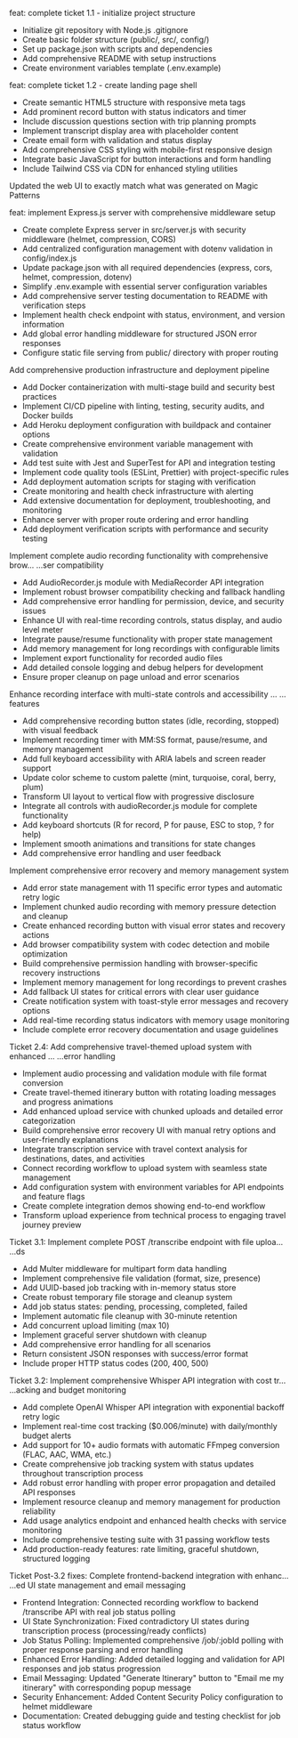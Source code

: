 feat: complete ticket 1.1 - initialize project structure
- Initialize git repository with Node.js .gitignore
- Create basic folder structure (public/, src/, config/)
- Set up package.json with scripts and dependencies
- Add comprehensive README with setup instructions
- Create environment variables template (.env.example)


feat: complete ticket 1.2 - create landing page shell
- Create semantic HTML5 structure with responsive meta tags
- Add prominent record button with status indicators and timer
- Include discussion questions section with trip planning prompts
- Implement transcript display area with placeholder content
- Create email form with validation and status display
- Add comprehensive CSS styling with mobile-first responsive design
- Integrate basic JavaScript for button interactions and form handling
- Include Tailwind CSS via CDN for enhanced styling utilities


Updated the web UI to exactly match what was generated on Magic Patterns


feat: implement Express.js server with comprehensive middleware setup
- Create complete Express server in src/server.js with security middleware (helmet, compression, CORS)
- Add centralized configuration management with dotenv validation in config/index.js
- Update package.json with all required dependencies (express, cors, helmet, compression, dotenv)
- Simplify .env.example with essential server configuration variables
- Add comprehensive server testing documentation to README with verification steps
- Implement health check endpoint with status, environment, and version information
- Add global error handling middleware for structured JSON error responses
- Configure static file serving from public/ directory with proper routing


Add comprehensive production infrastructure and deployment pipeline
- Add Docker containerization with multi-stage build and security best practices
- Implement CI/CD pipeline with linting, testing, security audits, and Docker builds
- Add Heroku deployment configuration with buildpack and container options
- Create comprehensive environment variable management with validation
- Add test suite with Jest and SuperTest for API and integration testing
- Implement code quality tools (ESLint, Prettier) with project-specific rules
- Add deployment automation scripts for staging with verification
- Create monitoring and health check infrastructure with alerting
- Add extensive documentation for deployment, troubleshooting, and monitoring
- Enhance server with proper route ordering and error handling
- Add deployment verification scripts with performance and security testing


Implement complete audio recording functionality with comprehensive brow…
…ser compatibility

- Add AudioRecorder.js module with MediaRecorder API integration
- Implement robust browser compatibility checking and fallback handling
- Add comprehensive error handling for permission, device, and security issues
- Enhance UI with real-time recording controls, status display, and audio level meter
- Integrate pause/resume functionality with proper state management
- Add memory management for long recordings with configurable limits
- Implement export functionality for recorded audio files
- Add detailed console logging and debug helpers for development
- Ensure proper cleanup on page unload and error scenarios


Enhance recording interface with multi-state controls and accessibility …
…features

- Add comprehensive recording button states (idle, recording, stopped) with visual feedback
- Implement recording timer with MM:SS format, pause/resume, and memory management
- Add full keyboard accessibility with ARIA labels and screen reader support
- Update color scheme to custom palette (mint, turquoise, coral, berry, plum)
- Transform UI layout to vertical flow with progressive disclosure
- Integrate all controls with audioRecorder.js module for complete functionality
- Add keyboard shortcuts (R for record, P for pause, ESC to stop, ? for help)
- Implement smooth animations and transitions for state changes
- Add comprehensive error handling and user feedback


Implement comprehensive error recovery and memory management system
- Add error state management with 11 specific error types and automatic retry logic
- Implement chunked audio recording with memory pressure detection and cleanup
- Create enhanced recording button with visual error states and recovery actions
- Add browser compatibility system with codec detection and mobile optimization
- Build comprehensive permission handling with browser-specific recovery instructions
- Implement memory management for long recordings to prevent crashes
- Add fallback UI states for critical errors with clear user guidance
- Create notification system with toast-style error messages and recovery options
- Add real-time recording status indicators with memory usage monitoring
- Include complete error recovery documentation and usage guidelines


Ticket 2.4: Add comprehensive travel-themed upload system with enhanced …
…error handling

- Implement audio processing and validation module with file format conversion
- Create travel-themed itinerary button with rotating loading messages and progress animations
- Add enhanced upload service with chunked uploads and detailed error categorization
- Build comprehensive error recovery UI with manual retry options and user-friendly explanations
- Integrate transcription service with travel context analysis for destinations, dates, and activities
- Connect recording workflow to upload system with seamless state management
- Add configuration system with environment variables for API endpoints and feature flags
- Create complete integration demos showing end-to-end workflow
- Transform upload experience from technical process to engaging travel journey preview


Ticket 3.1: Implement complete POST /transcribe endpoint with file uploa…
…ds

- Add Multer middleware for multipart form data handling
- Implement comprehensive file validation (format, size, presence)
- Add UUID-based job tracking with in-memory status store
- Create robust temporary file storage and cleanup system
- Add job status states: pending, processing, completed, failed
- Implement automatic file cleanup with 30-minute retention
- Add concurrent upload limiting (max 10)
- Implement graceful server shutdown with cleanup
- Add comprehensive error handling for all scenarios
- Return consistent JSON responses with success/error format
- Include proper HTTP status codes (200, 400, 500)


Ticket 3.2: Implement comprehensive Whisper API integration with cost tr…
…acking and budget monitoring

- Add complete OpenAI Whisper API integration with exponential backoff retry logic
- Implement real-time cost tracking ($0.006/minute) with daily/monthly budget alerts
- Add support for 10+ audio formats with automatic FFmpeg conversion (FLAC, AAC, WMA, etc.)
- Create comprehensive job tracking system with status updates throughout transcription process
- Add robust error handling with proper error propagation and detailed API responses
- Implement resource cleanup and memory management for production reliability
- Add usage analytics endpoint and enhanced health checks with service monitoring
- Include comprehensive testing suite with 31 passing workflow tests
- Add production-ready features: rate limiting, graceful shutdown, structured logging


Ticket Post-3.2 fixes: Complete frontend-backend integration with enhanc…
…ed UI state management and email messaging

- Frontend Integration: Connected recording workflow to backend /transcribe API with real job status polling
- UI State Synchronization: Fixed contradictory UI states during transcription process (processing/ready conflicts)
- Job Status Polling: Implemented comprehensive /job/:jobId polling with proper response parsing and error handling
- Enhanced Error Handling: Added detailed logging and validation for API responses and job status progression
- Email Messaging: Updated "Generate Itinerary" button to "Email me my itinerary" with corresponding popup message
- Security Enhancement: Added Content Security Policy configuration to helmet middleware
- Documentation: Created debugging guide and testing checklist for job status workflow

